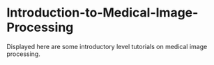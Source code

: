 # Introduction-to-Medical-Image-Processing
Displayed here are some introductory level tutorials on medical image processing.
